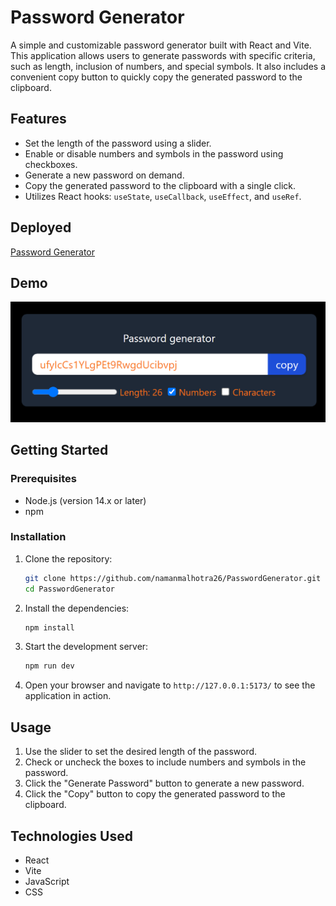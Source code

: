 # Password Generator

A simple and customizable password generator built with React and Vite. This application allows users to generate passwords with specific criteria, such as length, inclusion of numbers, and special symbols. It also includes a convenient copy button to quickly copy the generated password to the clipboard.

## Features

- Set the length of the password using a slider.
- Enable or disable numbers and symbols in the password using checkboxes.
- Generate a new password on demand.
- Copy the generated password to the clipboard with a single click.
- Utilizes React hooks: `useState`, `useCallback`, `useEffect`, and `useRef`.

## Deployed
[Password Generator](https://password-generator-nu-beige.vercel.app/)

## Demo

![Password Generator Demo](public/demo.png)

## Getting Started

### Prerequisites

- Node.js (version 14.x or later)
- npm

### Installation

1. Clone the repository:

   ```bash
   git clone https://github.com/namanmalhotra26/PasswordGenerator.git
   cd PasswordGenerator
   ```

2. Install the dependencies:

   ```bash
   npm install
   ```

3. Start the development server:

   ```bash
   npm run dev
   ```

4. Open your browser and navigate to `http://127.0.0.1:5173/` to see the application in action.

## Usage

1. Use the slider to set the desired length of the password.
2. Check or uncheck the boxes to include numbers and symbols in the password.
3. Click the "Generate Password" button to generate a new password.
4. Click the "Copy" button to copy the generated password to the clipboard.

## Technologies Used

- React
- Vite
- JavaScript
- CSS
